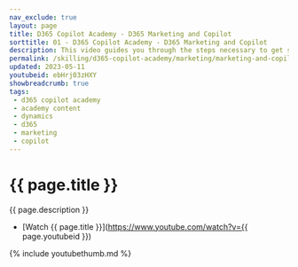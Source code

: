 ```yaml
---
nav_exclude: true
layout: page
title: D365 Copilot Academy - D365 Marketing and Copilot
sorttitle: 01 - D365 Copilot Academy - D365 Marketing and Copilot
description: This video guides you through the steps necessary to get started quickly in creating and boosting a chatbot with expanded natural language capabilities with D365 Marketing and D365 Copilot. Inside Dynamics 365 Marketing is Query assist, a Copilot capability which uses Azure Open AI Service to reduce the time it takes Marketers to create segments. The other area where Copilot is present is Content ideas. With Content ideas marketers can leverage this feature to save time creating new copy, brainstorming on what to write while keeping content fresh and engaging..
permalink: /skilling/d365-copilot-academy/marketing/marketing-and-copilot
updated: 2023-05-11
youtubeid: ebHrj03zHXY
showbreadcrumb: true
tags: 
 - d365 copilot academy
 - academy content
 - dynamics
 - d365
 - marketing
 - copilot
---
```


# {{ page.title }}

{{ page.description }}

* [Watch {{ page.title }}](https://www.youtube.com/watch?v={{ page.youtubeid }})

{% include youtubethumb.md %}
